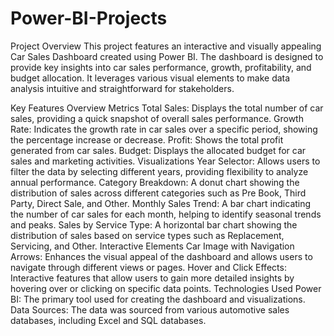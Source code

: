 # Power-BI-Projects

Project Overview
This project features an interactive and visually appealing Car Sales Dashboard created using Power BI. The dashboard is designed to provide key insights into car sales performance, growth, profitability, and budget allocation. It leverages various visual elements to make data analysis intuitive and straightforward for stakeholders.

Key Features
Overview Metrics
Total Sales: Displays the total number of car sales, providing a quick snapshot of overall sales performance.
Growth Rate: Indicates the growth rate in car sales over a specific period, showing the percentage increase or decrease.
Profit: Shows the total profit generated from car sales.
Budget: Displays the allocated budget for car sales and marketing activities.
Visualizations
Year Selector: Allows users to filter the data by selecting different years, providing flexibility to analyze annual performance.
Category Breakdown: A donut chart showing the distribution of sales across different categories such as Pre Book, Third Party, Direct Sale, and Other.
Monthly Sales Trend: A bar chart indicating the number of car sales for each month, helping to identify seasonal trends and peaks.
Sales by Service Type: A horizontal bar chart showing the distribution of sales based on service types such as Replacement, Servicing, and Other.
Interactive Elements
Car Image with Navigation Arrows: Enhances the visual appeal of the dashboard and allows users to navigate through different views or pages.
Hover and Click Effects: Interactive features that allow users to gain more detailed insights by hovering over or clicking on specific data points.
Technologies Used
Power BI: The primary tool used for creating the dashboard and visualizations.
Data Sources: The data was sourced from various automotive sales databases, including Excel and SQL databases.
